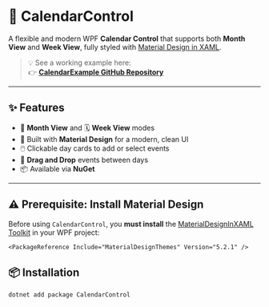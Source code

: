 ﻿# 📅 CalendarControl

A flexible and modern WPF **Calendar Control** that supports both **Month View** and **Week View**, fully styled with [Material Design in XAML](https://github.com/MaterialDesignInXAML/MaterialDesignInXamlToolkit).

> 💡 See a working example here:  
👉 **[CalendarExample GitHub Repository](https://github.com/SalvatoreAmaddio/CalendarExample)**

---

## ✨ Features

- 📆 **Month View** and 🗓️ **Week View** modes
- 🎨 Built with **Material Design** for a modern, clean UI
- 🖱️ Clickable day cards to add or select events
- 🔀 **Drag and Drop** events between days
- 📦 Available via **NuGet**

---

## ⚠️ Prerequisite: Install Material Design

Before using `CalendarControl`, you **must install** the [MaterialDesignInXAML Toolkit](https://github.com/MaterialDesignInXAML/MaterialDesignInXamlToolkit) in your WPF project:

```code
<PackageReference Include="MaterialDesignThemes" Version="5.2.1" />
```

## 📦 Installation

```bash
dotnet add package CalendarControl
```